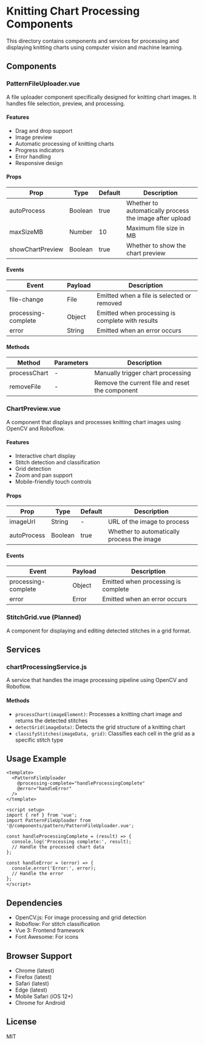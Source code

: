 # Knitting Chart Processing Components

This directory contains components and services for processing and displaying knitting charts using computer vision and machine learning.

## Components

### PatternFileUploader.vue

A file uploader component specifically designed for knitting chart images. It handles file selection, preview, and processing.

#### Features
- Drag and drop support
- Image preview
- Automatic processing of knitting charts
- Progress indicators
- Error handling
- Responsive design

#### Props
| Prop | Type | Default | Description |
|------|------|---------|-------------|
| autoProcess | Boolean | true | Whether to automatically process the image after upload |
| maxSizeMB | Number | 10 | Maximum file size in MB |
| showChartPreview | Boolean | true | Whether to show the chart preview |

#### Events
| Event | Payload | Description |
|-------|---------|-------------|
| file-change | File | Emitted when a file is selected or removed |
| processing-complete | Object | Emitted when processing is complete with results |
| error | String | Emitted when an error occurs |

#### Methods
| Method | Parameters | Description |
|--------|------------|-------------|
| processChart | - | Manually trigger chart processing |
| removeFile | - | Remove the current file and reset the component |

### ChartPreview.vue

A component that displays and processes knitting chart images using OpenCV and Roboflow.

#### Features
- Interactive chart display
- Stitch detection and classification
- Grid detection
- Zoom and pan support
- Mobile-friendly touch controls

#### Props
| Prop | Type | Default | Description |
|------|------|---------|-------------|
| imageUrl | String | - | URL of the image to process |
| autoProcess | Boolean | true | Whether to automatically process the image |

#### Events
| Event | Payload | Description |
|-------|---------|-------------|
| processing-complete | Object | Emitted when processing is complete |
| error | Error | Emitted when an error occurs |

### StitchGrid.vue (Planned)

A component for displaying and editing detected stitches in a grid format.

## Services

### chartProcessingService.js

A service that handles the image processing pipeline using OpenCV and Roboflow.

#### Methods
- `processChart(imageElement)`: Processes a knitting chart image and returns the detected stitches
- `detectGrid(imageData)`: Detects the grid structure of a knitting chart
- `classifyStitches(imageData, grid)`: Classifies each cell in the grid as a specific stitch type

## Usage Example

```vue
<template>
  <PatternFileUploader
    @processing-complete="handleProcessingComplete"
    @error="handleError"
  />
</template>

<script setup>
import { ref } from 'vue';
import PatternFileUploader from '@/components/pattern/PatternFileUploader.vue';

const handleProcessingComplete = (result) => {
  console.log('Processing complete:', result);
  // Handle the processed chart data
};

const handleError = (error) => {
  console.error('Error:', error);
  // Handle the error
};
</script>
```

## Dependencies

- OpenCV.js: For image processing and grid detection
- Roboflow: For stitch classification
- Vue 3: Frontend framework
- Font Awesome: For icons

## Browser Support

- Chrome (latest)
- Firefox (latest)
- Safari (latest)
- Edge (latest)
- Mobile Safari (iOS 12+)
- Chrome for Android

## License

MIT
